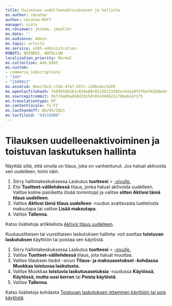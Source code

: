```yaml
---
title: Uusimisen uudelleenaktivoiminen ja hallinta
ms.author: cmcatee
author: cmcatee-MSFT
manager: scotv
ms.reviewer: jkinma, jmueller
ms.date: ''
ms.audience: Admin
ms.topic: article
ms.service: o365-administration
ROBOTS: NOINDEX, NOFOLLOW
localization_priority: Normal
ms.collection: Adm_O365
ms.custom:
- commerce_subscriptions
- "349"
- "1500012"
ms.assetid: 6bec74c6-c7a6-4fa7-b5fc-c246c6ec5269
ms.openlocfilehash: 7e8965db163c659a80c8515b133302ec64aa0fdf6e742bbbe56b0d7dc25d7656
ms.sourcegitcommit: b5f7da89a650d2915dc652449623c78be6247175
ms.translationtype: MT
ms.contentlocale: fi-FI
ms.lasthandoff: 08/05/2021
ms.locfileid: "54115988"
---
```

# <a name="how-to-reactivate-a-subscription-and-manage-recurring-billing"></a>Tilauksen uudelleenaktivoiminen ja toistuvan laskutuksen hallinta

Näyttää siltä, että sinulla on tilaus, joka on vanhentunut. Jos haluat aktivoida sen uudelleen, toimi näin.
  
1. Siirry hallintakeskuksessa Laskutus **tuotteesi**  >  [-sivulle.](https://go.microsoft.com/fwlink/p/?linkid=842054)
2. Etsi **Tuotteet-välilehdessä** tilaus, jonka haluat aktivoida uudelleen. Valitse kolme painiketta (lisää toimintoja) ja valitse **sitten Aktivoi tämä tilaus uudelleen**.
3. Valitse **Aktivoi tämä tilaus uudelleen** -ruudun avattavasta luettelosta maksutapa tai valitse **Lisää maksutapa**.
4. Valitse **Tallenna**.

Katso lisätietoja artikkelista [Aktivoi tilaus uudelleen](/microsoft-365/commerce/subscriptions/reactivate-your-subscription).

Kuukausittaisen tai vuosittaisen laskutuksen hallinta: voit asettaa **toistuvan laskutuksen** käyttöön tai poistaa sen käytöstä.
  
1. Siirry hallintakeskuksessa Laskutus **tuotteesi**  >  [-sivulle.](https://go.microsoft.com/fwlink/p/?linkid=842054)
2. Valitse **Tuotteet-välilehdessä** tilaus, jota haluat muuttaa.
3. Valitse tilauksen tiedot -sivun **Tilaus- ja maksuasetukset -kohdassa** **Muokkaa toistuvaa laskutusta.**
4. Valitse Muokkaa **toistuvia laskutusasetuksia** -ruudussa **Käytössä**, **Käytössä, mutta uusi kerran** tai **Poista käytöstä**.
5. Valitse **Tallenna**.

Katso lisätietoja kohdasta [Toistuvan laskutuksen ottaminen käyttöön tai pois käytöstä](/microsoft-365/commerce/subscriptions/renew-your-subscription#turn-recurring-billing-off-or-on).